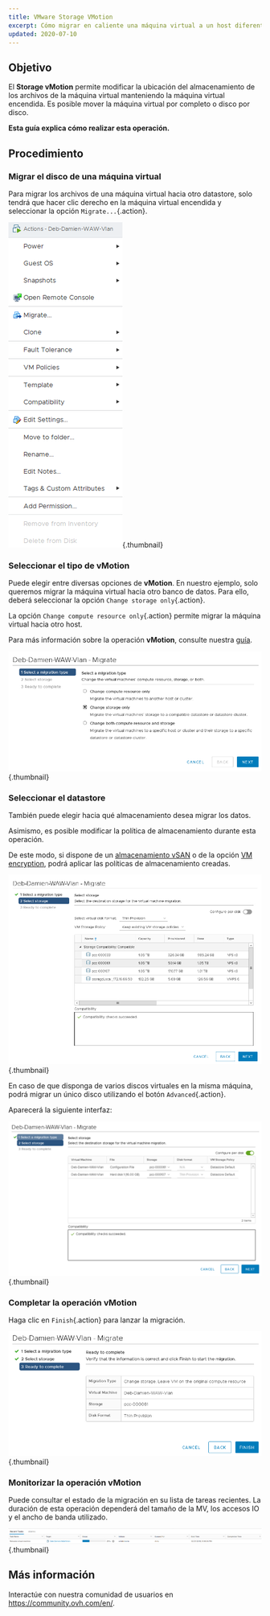 ```yaml
---
title: VMware Storage VMotion
excerpt: Cómo migrar en caliente una máquina virtual a un host diferente
updated: 2020-07-10
---
```



## Objetivo

El **Storage vMotion** permite modificar la ubicación del almacenamiento de los archivos de la máquina virtual manteniendo la máquina virtual encendida. Es posible mover la máquina virtual por completo o disco por disco.

**Esta guía explica cómo realizar esta operación.**

## Procedimiento

### Migrar el disco de una máquina virtual

Para migrar los archivos de una máquina virtual hacia otro datastore, solo tendrá que hacer clic derecho en la máquina virtual encendida y seleccionar la opción `Migrate...`{.action}.

![Migrar disco](images/VmotionStorage1.png){.thumbnail}

### Seleccionar el tipo de vMotion

Puede elegir entre diversas opciones de **vMotion**. En nuestro ejemplo, solo queremos migrar la máquina virtual hacia otro banco de datos. Para ello, deberá seleccionar la opción `Change storage only`{.action}.

La opción `Change compute resource only`{.action} permite migrar la máquina virtual hacia otro host.  

Para más información sobre la operación **vMotion**, consulte nuestra [guía](/pages/hosted_private_cloud/hosted_private_cloud_powered_by_vmware/vmware_vmotion_new).

![Selección de vMotion](images/VmotionStorage2.png){.thumbnail}

### Seleccionar el datastore

También puede elegir hacia qué almacenamiento desea migrar los datos.

Asimismo, es posible modificar la política de almacenamiento durante esta operación.

De este modo, si dispone de un [almacenamiento vSAN](/pages/hosted_private_cloud/hosted_private_cloud_powered_by_vmware/vmware_vsan) o de la opción [VM encryption](/pages/hosted_private_cloud/hosted_private_cloud_powered_by_vmware/vm_encrypt), podrá aplicar las políticas de almacenamiento creadas.

![Selección del datastore](images/VmotionStorage3.png){.thumbnail}

En caso de que disponga de varios discos virtuales en la misma máquina, podrá migrar un único disco utilizando el botón `Advanced`{.action}.

Aparecerá la siguiente interfaz:

![Datastore vMotion](images/VmotionStorage6.png){.thumbnail}

### Completar la operación vMotion

Haga clic en `Finish`{.action} para lanzar la migración.

![Completar la operación vMotion](images/VmotionStorage4.png){.thumbnail}

### Monitorizar la operación vMotion

Puede consultar el estado de la migración en su lista de tareas recientes. La duración de esta operación dependerá del tamaño de la MV, los accesos IO y el ancho de banda utilizado.

![Monitorizar la operación vMotion](images/VmotionStorage5.png){.thumbnail}

## Más información

Interactúe con nuestra comunidad de usuarios en <https://community.ovh.com/en/>.
